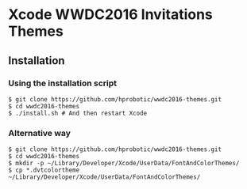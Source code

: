 # Xcode WWDC2016 Invitations Themes

Installation
---- 

### Using the installation script

	$ git clone https://github.com/hprobotic/wwdc2016-themes.git
	$ cd wwdc2016-themes
	$ ./install.sh # And then restart Xcode

### Alternative way

	$ git clone https://github.com/hprobotic/wwdc2016-themes.git
	$ cd wwdc2016-themes
	$ mkdir -p ~/Library/Developer/Xcode/UserData/FontAndColorThemes/
	$ cp *.dvtcolortheme ~/Library/Developer/Xcode/UserData/FontAndColorThemes/
